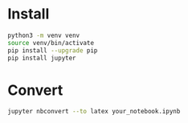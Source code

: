 # Install

```bash
python3 -m venv venv
source venv/bin/activate
pip install --upgrade pip
pip install jupyter
```

# Convert

```bash
jupyter nbconvert --to latex your_notebook.ipynb
```